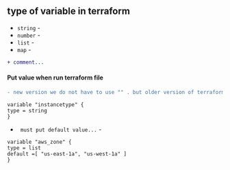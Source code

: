 ## type of variable in terraform
* `string` -
* `number` -
* `list` -
* `map` -
```diff
+ comment...
```


#### Put value when run terraform file
```diff
- new version we do not have to use "" . but older version of terraform we need to use ...
```
```
variable "instancetype" {
type = string 
}
```
* ` must put default value...` -
```
variable "aws_zone" {
type = list 
default =[ "us-east-1a", "us-west-1a" ]
}
```


